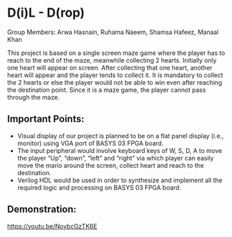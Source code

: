 # D(i)L - D(rop)

Group Members: Arwa Hasnain, Ruhama Naeem, Shamsa Hafeez, Manaal Khan

This project is based on a single screen maze game where the player has to reach to the end of the maze, meanwhile collecting 2 hearts. Initially only one heart will appear on screen. After collecting that one heart, another heart will appear and the player tends to collect it. It is mandatory to collect the 2 hearts or else the player would not be able to win even after reaching the destination point. Since it is a maze game, the player cannot pass through the maze. 

## Important Points:
-	Visual display of our project is planned to be on a flat panel display (i.e., monitor) using VGA port of BASYS 03 FPGA board.
-	The input peripheral would involve keyboard keys of W, S, D, A to move the player “Up”, “down”, “left” and “right” via which player can easily move the mario around the screen, collect heart and reach to the destination.
- Verilog HDL would be used in order to synthesize and implement all the required logic and processing on BASYS 03 FPGA board.

## Demonstration: 

https://youtu.be/NoybcGzTK6E
